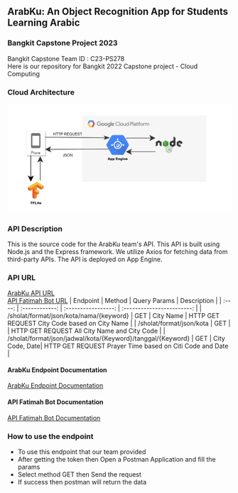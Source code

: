 ## ArabKu: An Object Recognition App for Students Learning Arabic

### Bangkit Capstone Project 2023
Bangkit Capstone Team ID : C23-PS278 <br>
Here is our repository for Bangkit 2022 Capstone project - Cloud Computing

### Cloud Architecture 
![Cloud Architecture](https://github.com/akmalalf/ArabKu/blob/cloud/Asset/Screenshot%202023-06-16%20113731.png)<br>
### API Description
This is the source code for the ArabKu team's API. This API is built using Node.js and the Express framework. We utilize Axios for fetching data from third-party APIs. The API is deployed on App Engine.<br>
### API URL
[ArabKu API URL](https://backend2-dot-arabku.et.r.appspot.com/)<br>
[API Fatimah Bot URL](https://api.banghasan.com/)
|  Endpoint |  Method	     |      Query Params |           Description          |
| :----: | :------------: | :-----------------: | :------------------------: |
| /sholat/format/json/kota/nama/{keyword} | GET   | City Name      | HTTP GET REQUEST City Code based on City Name  |
| /sholat/format/json/kota | GET | | HTTP GET REQUEST All City Name and City Code |
| /sholat/format/json/jadwal/kota/{Keyword}/tanggal/{Keyword} | GET | City Code, Date| HTTP GET REQUEST Prayer Time based on Citi Code and Date |


#### ArabKu Endpoint Documentation
[ArabKu Endpoint Documentation](https://documenter.getpostman.com/view/27960839/2s93sgXWUc)
#### API Fatimah Bot Documentation
[API Fatimah Bot Documentation](https://fathimah.docs.apiary.io/#reference/sholat)

### How to use the endpoint
* To use this endpoint that our team provided
* After getting the token then Open a Postman Application and fill the params
* Select method GET then Send the request
* If success then postman will return the data
